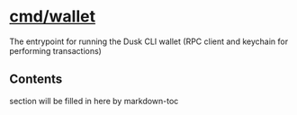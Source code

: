 # [cmd/wallet](./cmd/wallet)

The entrypoint for running the Dusk CLI wallet (RPC client and keychain for
performing transactions)

<!-- ToC start -->

## Contents

section will be filled in here by markdown-toc

<!-- ToC end -->

<!-- 
# to regenerate this file:
markdown-toc README.md --replace --skip-headers 2 --inline --header "##  Contents"
-->
